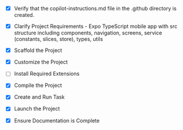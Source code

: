 <!-- Use this file to provide workspace-specific custom instructions to Copilot. For more details, visit https://code.visualstudio.com/docs/copilot/copilot-customization#_use-a-githubcopilotinstructionsmd-file -->

- [x] Verify that the copilot-instructions.md file in the .github directory is created.

- [x] Clarify Project Requirements - Expo TypeScript mobile app with src structure including components, navigation, screens, service (constants, slices, store), types, utils

- [x] Scaffold the Project

- [x] Customize the Project

- [ ] Install Required Extensions

- [x] Compile the Project

- [x] Create and Run Task

- [x] Launch the Project

- [x] Ensure Documentation is Complete
